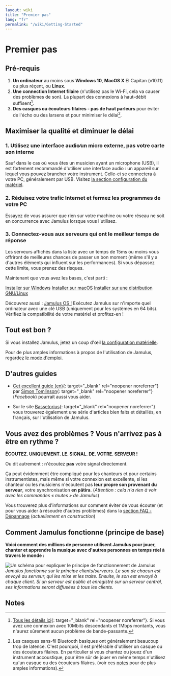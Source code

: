 ```yaml
---
layout: wiki
title: "Premier pas"
lang: "fr"
permalink: "/wiki/Getting-Started"
---
```


# Premier pas

## Pré-requis

1. **Un ordinateur** au moins sous **Windows 10**, **MacOS X** El Capitan (v10.11) ou plus réçent, ou **Linux**.
1. **Une connection Internet filaire** (n'utilisez pas le Wi-Fi, cela va causer des problèmes de son). La plupart des connexions à haut-débit suffisent[^1].
1. **Des casques ou écouteurs filaires - pas de haut parleurs** pour éviter de l'écho ou des larsens et pour minimiser le délai[^2].

## Maximiser la qualité et diminuer le délai

### 1. Utilisez une interface audio∕un micro externe, pas votre carte son interne

Sauf dans le cas où vous êtes un musicien ayant un microphone (USB), il est fortement recommandé d'utiliser une interface audio : un appareil sur lequel vous pouvez brancher votre instrument. Celle-ci se connectera à votre PC, généralement par USB. Visitez [la section configuration du matériel](Hardware-Setup).

### 2. Réduisez votre trafic Internet et fermez les programmes de votre PC

Essayez de vous assurer que rien sur votre machine ou votre réseau ne soit en concurrence avec Jamulus lorsque vous l'utilisez.

### 3. Connectez-vous aux serveurs qui ont le meilleur temps de réponse

Les serveurs affichés dans la liste avec un temps de 15ms ou moins vous offriront de meilleures chances de passer un bon moment (même s'il y a d'autres éléments qui influent sur les performances). Si vous dépassez cette limite, vous prenez des risques.

Maintenant que vous avez les bases, c'est parti :

<div class="fx-row fx-row-start-xs button-container">
  <a href="Installation-for-Windows" class="button fx-col-100-xs">Installer sur Windows</a>
  <a href="Installation-for-Macintosh" class="button fx-col-100-xs">Installer sur macOS</a>
  <a href="Installation-for-Linux" class="button fx-col-100-xs">Installer sur une distribution GNU/Linux</a>
</div>

Découvrez aussi : [Jamulus OS !](https://sourceforge.net/projects/jamulus-os/files/JamulusOS/) Exécutez Jamulus sur n'importe quel ordinateur avec une clé USB (uniquement pour les systèmes en 64 bits). Vérifiez la compatibilité de votre matériel et profitez-en !

## Tout est bon ?

Si vous installez Jamulus, jetez un coup d'œil [la configuration matérielle](Hardware-Setup).

Pour de plus amples informations à propos de l'utilisation de Jamulus, regardez [le mode d'emploi](https://github.com/corrados/jamulus/blob/master/src/res/homepage/manual.md).

## D'autres guides
* [Cet excellent guide (en)](https://www.facebook.com/notes/jamulus-online-musicianssingers-jamming/idiots-guide-to-jamulus-app/510044532903831/){: target="_blank" rel="noopener noreferrer"} par [Simon Tomlinson](https://www.facebook.com/simon.james.tomlinson?eid=ARBQoY3KcZAtS3pGdLJuqvQTeRSOo4gHdQZT7nNzOt1oPMGgZ4_3GERe-rOyH5PxsSHVYYXjWwcqd71a){: target="_blank" rel="noopener noreferrer"} (_Facebook_) pourrait aussi vous aider.

* Sur le site [Bassetorius](https://www.bassetorius.fr/applications/jamulus/){: target="_blank" rel="noopener noreferrer"} vous trouverez également une série d'articles bien faits et détaillés, en français, sur l'utilisation de Jamulus.

## Vous avez des problèmes ? Vous n'arrivez pas à être en rythme ?

**ÉCOUTEZ. UNIQUEMENT. LE. SIGNAL. DE. VOTRE. SERVEUR !**

Ou dit autrement : n'écoutez **pas** votre signal directement.

Ça peut évidemment être compliqué pour les chanteurs et pour certains instrumentistes, mais même si votre connexion est excellente, si les chanteur ou les musiciens n'écoutent pas **leur propre son provenant du serveur**, votre synchronisation **en pâtira**. (_Attention : cela n'a rien à voir avec les commandes « mutes » de Jamulus_)

Vous trouverez plus d'informations sur comment éviter de vous écouter (et pour vous aider à résoudre d'autres problèmes) dans la [section FAQ - Dépannage](Client-Troubleshooting) (_actuellement en construction_)

## Comment Jamulus fonctionne (principe de base)

**Voici comment des millions de personne utilisent Jamulus pour jouer, chanter et apprendre la musique avec d'autres personnes en temps réel à travers le monde :**

![Un schéma pour expliquer le principe de fonctionnement de Jamulus](https://user-images.githubusercontent.com/44293594/99189852-b2351180-2763-11eb-96fc-660f5038a83c.png)
_Jamulus fonctionne sur le principe clients/serveurs. Le son de chacun est envoyé au serveur, qui les mixe et les traite. Ensuite, le son est envoyé à chaque client. Si un serveur est public et enregistré sur un serveur central, ses informations seront diffusées à tous les clients._

## Notes
[^1]: [Tous les détails ici](Network-Requirements){: target="_blank" rel="noopener noreferrer"}. Si vous avez une connexion avec 10Mbits descendants et 1Mbps montants, vous n'aurez sûrement aucun problème de bande-passante.
[^2]: Les casques sans-fil Bluetooth basiques ont généralement beaucoup trop de latence. C'est pourquoi, il est préférable d'utiliser un casque ou des écouteurs filaires. En particulier si vous chantez ou jouez d'un instrument accoustique, pour être sûr de jouer en même temps n'utilisez qu'un casque ou des écouteurs filaires. (voir ces [notes](Getting-Started#having-trouble-cant-keep-in-time) pour de plus amples informations).
